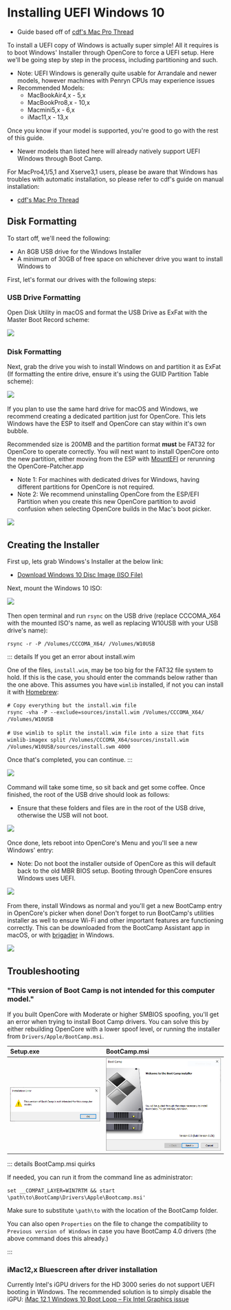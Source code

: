# Installing UEFI Windows 10

* Guide based off of [cdf's Mac Pro Thread](https://forums.macrumors.com/threads/opencore-on-the-mac-pro.2207814/)

To install a UEFI copy of Windows is actually super simple! All it requires is to boot Windows' Installer through OpenCore to force a UEFI setup. Here we'll be going step by step in the process, including partitioning and such.

* Note: UEFI Windows is generally quite usable for Arrandale and newer models, however machines with Penryn CPUs may experience issues
* Recommended Models:
  * MacBookAir4,x - 5,x
  * MacBookPro8,x - 10,x
  * Macmini5,x - 6,x
  * iMac11,x - 13,x

Once you know if your model is supported, you're good to go with the rest of this guide.

* Newer models than listed here will already natively support UEFI Windows through Boot Camp.

For MacPro4,1/5,1 and Xserve3,1 users, please be aware that Windows has troubles with automatic installation, so please refer to cdf's guide on manual installation:

* [cdf's Mac Pro Thread](https://forums.macrumors.com/threads/opencore-on-the-mac-pro.2207814/)

## Disk Formatting

To start off, we'll need the following:

* An 8GB USB drive for the Windows Installer
* A minimum of 30GB of free space on whichever drive you want to install Windows to

First, let's format our drives with the following steps:

### USB Drive Formatting

Open Disk Utility in macOS and format the USB Drive as ExFat with the Master Boot Record scheme:

![](../images/windows-mbr-format.png)

### Disk Formatting

Next, grab the drive you wish to install Windows on and partition it as ExFat (If formatting the entire drive, ensure it's using the GUID Partition Table scheme):

![](../images/windows-partition-1.png)

If you plan to use the same hard drive for macOS and Windows, we recommend creating a dedicated partition just for OpenCore. This lets Windows have the ESP to itself and OpenCore can stay within it's own bubble.

Recommended size is 200MB and the partition format **must** be FAT32 for OpenCore to operate correctly. You will next want to install OpenCore onto the new partition, either moving from the ESP with [MountEFI](https://github.com/corpnewt/MountEFI) or rerunning the OpenCore-Patcher.app

* Note 1: For machines with dedicated drives for Windows, having different partitions for OpenCore is not required.
* Note 2: We recommend uninstalling OpenCore from the ESP/EFI Partition when you create this new OpenCore partition to avoid confusion when selecting OpenCore builds in the Mac's boot picker.

![](../images/windows-partition-2.png)

## Creating the Installer

First up, lets grab Windows's Installer at the below link:

* [Download Windows 10 Disc Image (ISO File)](https://www.microsoft.com/en-ca/software-download/windows10ISO)

Next, mount the Windows 10 ISO:

![](../images/windows-iso.png)

Then open terminal and run `rsync` on the USB drive (replace CCCOMA_X64 with the mounted ISO's name, as well as replacing W10USB with your USB drive's name):

```
rsync -r -P /Volumes/CCCOMA_X64/ /Volumes/W10USB
```

::: details If you get an error about install.wim

One of the files, `install.wim`, may be too big for the FAT32 file system to hold. If this is the case, you should enter the commands below rather than the one above. This assumes you have `wimlib` installed, if not you can install it with [Homebrew](https://brew.sh):

```
# Copy everything but the install.wim file
rsync -vha -P --exclude=sources/install.wim /Volumes/CCCOMA_X64/ /Volumes/W10USB

# Use wimlib to split the install.wim file into a size that fits
wimlib-imagex split /Volumes/CCCOMA_X64/sources/install.wim /Volumes/W10USB/sources/install.swm 4000
```

Once that's completed, you can continue.
:::

![](../images/rsync-progess.png)

Command will take some time, so sit back and get some coffee. Once finished, the root of the USB drive should look as follows:

* Ensure that these folders and files are in the root of the USB drive, otherwise the USB will not boot.

![](../images/windows-rsync-done.png)

Once done, lets reboot into OpenCore's Menu and you'll see a new Windows' entry:

* Note: Do not boot the installer outside of OpenCore as this will default back to the old MBR BIOS setup. Booting through OpenCore ensures Windows uses UEFI.

![](../images/oc-windows.png)

From there, install Windows as normal and you'll get a new BootCamp entry in OpenCore's picker when done! Don't forget to run BootCamp's utilities installer as well to ensure Wi-Fi and other important features are functioning correctly. This can be downloaded from the BootCamp Assistant app in macOS, or with [brigadier](https://github.com/timsutton/brigadier) in Windows.

![](../images/oc-windows-done.png)

## Troubleshooting

### "This version of Boot Camp is not intended for this computer model."

If you built OpenCore with Moderate or higher SMBIOS spoofing, you'll get an error when trying to install Boot Camp drivers. You can solve this by either rebuilding OpenCore with a lower spoof level, or running the installer from `Drivers/Apple/BootCamp.msi`.

| Setup.exe | BootCamp.msi |
| :--- | :--- |
| ![](../images/windows-bootcamp-error.png) | ![](../images/windows-bootcamp-msi.png) |

::: details BootCamp.msi quirks

If needed, you can run it from the command line as administrator:

```
set __COMPAT_LAYER=WIN7RTM && start \path\to\BootCamp\Drivers\Apple\Bootcamp.msi'
```

Make sure to substitute `\path\to` with the location of the BootCamp folder.

You can also open `Properties` on the file to change the compatibility to `Previous version of Windows` in case you have BootCamp 4.0 drivers (the above command does this already.)

:::

### iMac12,x Bluescreen after driver installation

Currently Intel's iGPU drivers for the HD 3000 series do not support UEFI booting in Windows. The recommended solution is to simply disable the iGPU: [iMac 12,1 Windows 10 Boot Loop – Fix Intel Graphics issue](https://zzq.org/?p=39)
